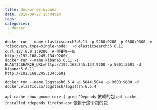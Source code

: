 ```yaml
---
title: docker-es-kibana
date: 2019-09-27 15:04:14
tags:
categories:
 - docker
---
```


```
docker run --name elasticsearch5.6.11 -p 9200:9200 -p 9300:9300 -e "discovery.type=single-node"  -d elasticsearch:5.6.11
curl 127.0.0.1:9200  # 需要等一会
http://192.168.245.134:9200/
docker run --name kibana5.6.11 -e ELASTICSEARCH_URL=http://192.168.245.134:9200 -p 5601:5601 -d kibana:5.6.11
http://192.168.245.134:5601

docker run --name logstash6.5.4 -p 5044:5044 -p 9600:9600 -d docker.elastic.co/logstash/logstash:6.5.4

```

``apt-cache show gnome-core | grep ^Depends`` 依赖的包
``apt-cache --installed rdepends firefox-esr`` 依赖于这个包的包
